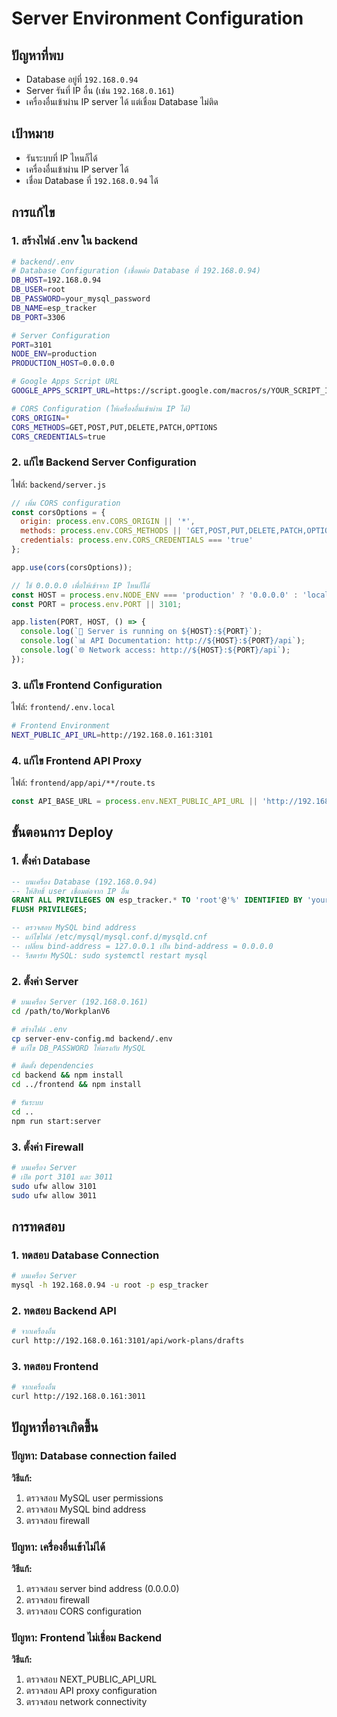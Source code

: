 # Server Environment Configuration

## ปัญหาที่พบ
- Database อยู่ที่ `192.168.0.94`
- Server รันที่ IP อื่น (เช่น `192.168.0.161`)
- เครื่องอื่นเข้าผ่าน IP server ได้ แต่เชื่อม Database ไม่ติด

## เป้าหมาย
- รันระบบที่ IP ไหนก็ได้
- เครื่องอื่นเข้าผ่าน IP server ได้
- เชื่อม Database ที่ `192.168.0.94` ได้

## การแก้ไข

### 1. สร้างไฟล์ .env ใน backend
```bash
# backend/.env
# Database Configuration (เชื่อมต่อ Database ที่ 192.168.0.94)
DB_HOST=192.168.0.94
DB_USER=root
DB_PASSWORD=your_mysql_password
DB_NAME=esp_tracker
DB_PORT=3306

# Server Configuration
PORT=3101
NODE_ENV=production
PRODUCTION_HOST=0.0.0.0

# Google Apps Script URL
GOOGLE_APPS_SCRIPT_URL=https://script.google.com/macros/s/YOUR_SCRIPT_ID/exec

# CORS Configuration (ให้เครื่องอื่นเข้าผ่าน IP ได้)
CORS_ORIGIN=*
CORS_METHODS=GET,POST,PUT,DELETE,PATCH,OPTIONS
CORS_CREDENTIALS=true
```

### 2. แก้ไข Backend Server Configuration
ไฟล์: `backend/server.js`
```javascript
// เพิ่ม CORS configuration
const corsOptions = {
  origin: process.env.CORS_ORIGIN || '*',
  methods: process.env.CORS_METHODS || 'GET,POST,PUT,DELETE,PATCH,OPTIONS',
  credentials: process.env.CORS_CREDENTIALS === 'true'
};

app.use(cors(corsOptions));

// ใช้ 0.0.0.0 เพื่อให้เข้าจาก IP ไหนก็ได้
const HOST = process.env.NODE_ENV === 'production' ? '0.0.0.0' : 'localhost';
const PORT = process.env.PORT || 3101;

app.listen(PORT, HOST, () => {
  console.log(`🚀 Server is running on ${HOST}:${PORT}`);
  console.log(`📊 API Documentation: http://${HOST}:${PORT}/api`);
  console.log(`🌐 Network access: http://${HOST}:${PORT}/api`);
});
```

### 3. แก้ไข Frontend Configuration
ไฟล์: `frontend/.env.local`
```bash
# Frontend Environment
NEXT_PUBLIC_API_URL=http://192.168.0.161:3101
```

### 4. แก้ไข Frontend API Proxy
ไฟล์: `frontend/app/api/**/route.ts`
```typescript
const API_BASE_URL = process.env.NEXT_PUBLIC_API_URL || 'http://192.168.0.161:3101';
```

## ขั้นตอนการ Deploy

### 1. ตั้งค่า Database
```sql
-- บนเครื่อง Database (192.168.0.94)
-- ให้สิทธิ์ user เชื่อมต่อจาก IP อื่น
GRANT ALL PRIVILEGES ON esp_tracker.* TO 'root'@'%' IDENTIFIED BY 'your_password';
FLUSH PRIVILEGES;

-- ตรวจสอบ MySQL bind address
-- แก้ไขไฟล์ /etc/mysql/mysql.conf.d/mysqld.cnf
-- เปลี่ยน bind-address = 127.0.0.1 เป็น bind-address = 0.0.0.0
-- รีสตาร์ท MySQL: sudo systemctl restart mysql
```

### 2. ตั้งค่า Server
```bash
# บนเครื่อง Server (192.168.0.161)
cd /path/to/WorkplanV6

# สร้างไฟล์ .env
cp server-env-config.md backend/.env
# แก้ไข DB_PASSWORD ให้ตรงกับ MySQL

# ติดตั้ง dependencies
cd backend && npm install
cd ../frontend && npm install

# รันระบบ
cd ..
npm run start:server
```

### 3. ตั้งค่า Firewall
```bash
# บนเครื่อง Server
# เปิด port 3101 และ 3011
sudo ufw allow 3101
sudo ufw allow 3011
```

## การทดสอบ

### 1. ทดสอบ Database Connection
```bash
# บนเครื่อง Server
mysql -h 192.168.0.94 -u root -p esp_tracker
```

### 2. ทดสอบ Backend API
```bash
# จากเครื่องอื่น
curl http://192.168.0.161:3101/api/work-plans/drafts
```

### 3. ทดสอบ Frontend
```bash
# จากเครื่องอื่น
curl http://192.168.0.161:3011
```

## ปัญหาที่อาจเกิดขึ้น

### ปัญหา: Database connection failed
**วิธีแก้:**
1. ตรวจสอบ MySQL user permissions
2. ตรวจสอบ MySQL bind address
3. ตรวจสอบ firewall

### ปัญหา: เครื่องอื่นเข้าไม่ได้
**วิธีแก้:**
1. ตรวจสอบ server bind address (0.0.0.0)
2. ตรวจสอบ firewall
3. ตรวจสอบ CORS configuration

### ปัญหา: Frontend ไม่เชื่อม Backend
**วิธีแก้:**
1. ตรวจสอบ NEXT_PUBLIC_API_URL
2. ตรวจสอบ API proxy configuration
3. ตรวจสอบ network connectivity 